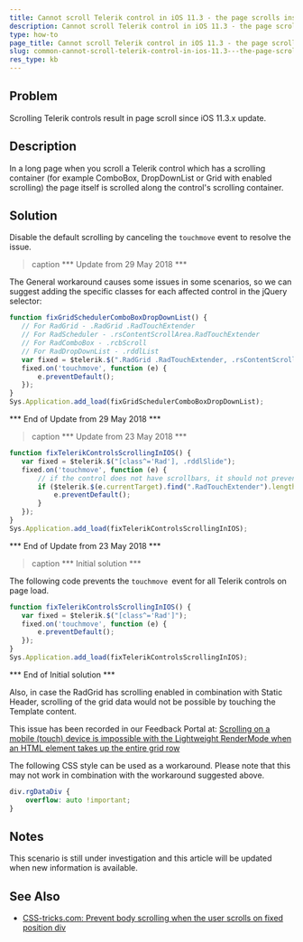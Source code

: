 ```yaml
---
title: Cannot scroll Telerik control in iOS 11.3 - the page scrolls instead
description: Cannot scroll Telerik control in iOS 11.3 - the page scrolls instead. Check it now!
type: how-to
page_title: Cannot scroll Telerik control in iOS 11.3 - the page scrolls instead
slug: common-cannot-scroll-telerik-control-in-ios-11.3---the-page-scrolls-instead
res_type: kb
---
```


## Problem

Scrolling Telerik controls result in page scroll since iOS 11.3.x update.

## Description

In a long page when you scroll a Telerik control which has a scrolling container (for example ComboBox, DropDownList or Grid with enabled scrolling) the page itself is scrolled along the control's scrolling container.

## Solution

Disable the default scrolling by canceling the `touchmove` event to resolve the issue.  
  
>caption \*\*\* Update from 29 May 2018 \*\*\*  

 The General workaround causes some issues in some scenarios, so we can suggest adding the specific classes for each affected control in the jQuery selector:

 ````JavaScript
 function fixGridSchedulerComboBoxDropDownList() {
    // For RadGrid - .RadGrid .RadTouchExtender
    // For RadScheduler - .rsContentScrollArea.RadTouchExtender
    // For RadComboBox - .rcbScroll
    // For RadDropDownList - .rddlList
    var fixed = $telerik.$(".RadGrid .RadTouchExtender, .rsContentScrollArea.RadTouchExtender, .rcbScroll, .rddlList");
    fixed.on('touchmove', function (e) {
        e.preventDefault();
    });
}
Sys.Application.add_load(fixGridSchedulerComboBoxDropDownList);
 ````

\*\*\* End of Update from 29 May 2018 \*\*\*  
  
>caption \*\*\* Update from 23 May 2018 \*\*\*  

 ````JavaScript
function fixTelerikControlsScrollingInIOS() {
    var fixed = $telerik.$("[class^='Rad'], .rddlSlide");
    fixed.on('touchmove', function (e) {
        // if the control does not have scrollbars, it should not prevent page scroll
        if ($telerik.$(e.currentTarget).find(".RadTouchExtender").length > 0) {
            e.preventDefault();
        }
    });
}
Sys.Application.add_load(fixTelerikControlsScrollingInIOS);
 ````

\*\*\* End of Update from 23 May 2018 \*\*\*

>caption \*\*\* Initial solution \*\*\*  

 The following code prevents the `touchmove `event for all Telerik controls on page load.
 
 ````JavaScript
function fixTelerikControlsScrollingInIOS() {
    var fixed = $telerik.$("[class^='Rad']");
    fixed.on('touchmove', function (e) {
        e.preventDefault();
    });
}
Sys.Application.add_load(fixTelerikControlsScrollingInIOS);
 ````

\*\*\* End of Initial solution \*\*\*  
  
Also, in case the RadGrid has scrolling enabled in combination with Static Header, scrolling of the grid data would not be possible by touching the Template content.

This issue has been recorded in our Feedback Portal at: [Scrolling on a mobile (touch) device is impossible with the Lightweight RenderMode when an HTML element takes up the entire grid row](https://feedback.telerik.com/aspnet-ajax/1377408-scrolling-on-a-mobile-touch-device-is-impossible-with-the-lightweight-rendermode-when-an-html-element-takes-up-the-entire-grid-row "Scrolling on a mobile (touch) device is impossible with the Lightweight RenderMode when an HTML element takes up the entire grid row")  
  
The following CSS style can be used as a workaround. Please note that this may not work in combination with the workaround suggested above.

````CSS
div.rgDataDiv {
    overflow: auto !important;
}
````


## Notes

This scenario is still under investigation and this article will be updated when new information is available.

## See Also

- [CSS-tricks.com: Prevent body scrolling when the user scrolls on fixed position div](https://css-tricks.com/forums/topic/prevent-body-scrolling-when-the-user-scrolls-on-fixed-position-div/#post-207063)

